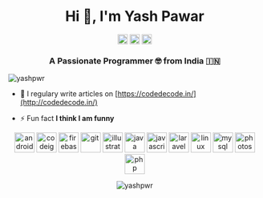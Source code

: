 <h1 align="center">Hi 👋, I'm Yash Pawar</h1>
<p align="center">
<a href="https://twitter.com/yashpwr" target="blank"><img align="center" src="https://cdn.jsdelivr.net/npm/simple-icons@3.0.1/icons/twitter.svg" alt="yashpwr" height="20" width="20" /></a>
<a href="https://fb.com/yashpwrr" target="blank"><img align="center" src="https://cdn.jsdelivr.net/npm/simple-icons@3.0.1/icons/facebook.svg" alt="yashpwrr" height="20" width="20" /></a>
<a href="https://instagram.com/yashpwr" target="blank"><img align="center" src="https://cdn.jsdelivr.net/npm/simple-icons@3.0.1/icons/instagram.svg" alt="yashpwr" height="20" width="20" /></a>
</p>

<h3 align="center">A Passionate Programmer 🤓 from India 🇮🇳</h3>
<p align="left"> <img src="https://komarev.com/ghpvc/?username=yashpwr" alt="yashpwr"/> </p>

- 📝 I regulary write articles on [https://codedecode.in/](http://codedecode.in/)

- ⚡ Fun fact **I think I am funny**

<p align="center">
	<img src="https://devicons.github.io/devicon/devicon.git/icons/android/android-original-wordmark.svg" alt="android" width="40" height="40"/>
	<img src="https://cdn.worldvectorlogo.com/logos/codeigniter.svg" alt="codeigniter" width="40" height="40"/>
	<img src="https://www.vectorlogo.zone/logos/firebase/firebase-icon.svg" alt="firebase" width="40" height="40"/>
	<img src="https://www.vectorlogo.zone/logos/git-scm/git-scm-icon.svg" alt="git" width="40" height="40"/>
	<img src="https://www.vectorlogo.zone/logos/adobe_illustrator/adobe_illustrator-icon.svg" alt="illustrator" width="40" height="40"/>
	<img src="https://devicons.github.io/devicon/devicon.git/icons/java/java-original-wordmark.svg" alt="java" width="40" height="40"/>
	<img src="https://devicons.github.io/devicon/devicon.git/icons/javascript/javascript-original.svg" alt="javascript" width="40" height="40"/>
	<img src="https://devicons.github.io/devicon/devicon.git/icons/laravel/laravel-plain-wordmark.svg" alt="laravel" width="40" height="40"/>
	<img src="https://devicons.github.io/devicon/devicon.git/icons/linux/linux-original.svg" alt="linux" width="40" height="40"/>
	<img src="https://devicons.github.io/devicon/devicon.git/icons/mysql/mysql-original-wordmark.svg" alt="mysql" width="40" height="40"/>
	<img src="https://devicons.github.io/devicon/devicon.git/icons/photoshop/photoshop-plain.svg" alt="photoshop" width="40" height="40"/>
	<img src="https://devicons.github.io/devicon/devicon.git/icons/php/php-original.svg" alt="php" width="40" height="40"/>
</p>

<p align="center"> 
	<img src="https://github-readme-stats.vercel.app/api?username=yashpwr&show_icons=true" alt="yashpwr" /> 
</p>
